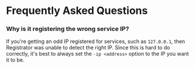 # Frequently Asked Questions

### Why is it registering the wrong service IP?

If you're getting an odd IP registered for services, such as `127.0.0.1`, then
Registrator was unable to detect the right IP. Since this is hard to do correctly,
it's best to always set the `-ip <address>` option to the IP you want it to be.

